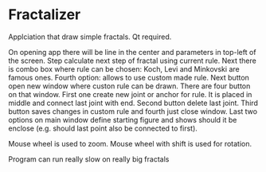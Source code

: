 # Fractalizer
Applciation that draw simple fractals.
Qt required.

On opening app there will be line in the center and parameters in top-left of the screen.
Step calculate next step of fractal using current rule.
Next there is combo box where rule can be chosen: Koch, Levi and Minkovski are famous ones. Fourth option: allows to use custom made rule.
Next button open new window where custon rule can be drawn.
  There are four button on that window.
  First one create new joint or anchor for rule. It is placed in middle and connect last joint with end.
  Second button delete last joint.
  Third button saves changes in custom rule and fourth just close window.
Last two options on main window define starting figure and shows should it be enclose (e.g. should last point also be connected to first).

Mouse wheel is used to zoom. Mouse wheel with shift is used for rotation.

Program can run really slow on really big fractals
